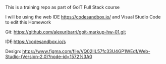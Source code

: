 This is a training repo as part of GoIT Full Stack course

I will be using the web IDE https://codesandbox.io/ and Visual Studio Code to edit this Homework

Git: https://github.com/alexuribarri/goit-markup-hw-01.git

IDE:https://codesandbox.io/s

Design: https://www.figma.com/file/VQ02IIL57fc33U4GP1WEdf/Web-Studio-(Version-2.0)?node-id=1572%3A0
